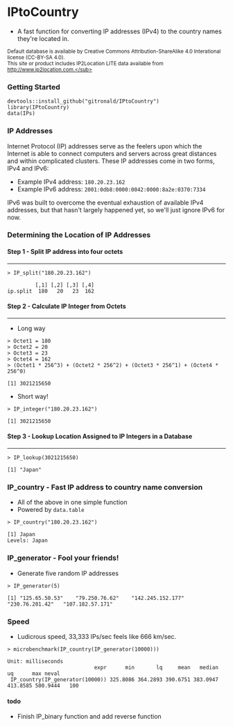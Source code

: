 # IPtoCountry

<!--
[![Build Status](https://travis-ci.org/gitronald/dtables.svg?branch=master)](https://travis-ci.org/gitronald/dtables)
[![CRAN_Status_Badge](http://www.r-pkg.org/badges/version/dtables)](http://cran.r-project.org/package=dtables)
--->

* A fast function for converting IP addresses (IPv4) to the country names they're located in.

<sub>Default database is available by Creative Commons Attribution-ShareAlike 4.0 Interational license (CC-BY-SA 4.0).  
This site or product includes IP2Location LITE data available from http://www.ip2location.com.</sub>

### Getting Started
``` {r}
devtools::install_github("gitronald/IPtoCountry")
library(IPtoCountry)
data(IPs)
```

### IP Addresses
Internet Protocol (IP) addresses serve as the feelers upon which the Internet is able to connect computers and servers across great distances and within complicated clusters. These IP addresses come in two forms, IPv4 and IPv6:  
* Example IPv4 address: `180.20.23.162`  
* Example IPv6 address: `2001:0db8:0000:0042:0000:8a2e:0370:7334`  

IPv6 was built to overcome the eventual exhaustion of available IPv4 addresses, but that hasn't largely happened yet, so we'll just ignore IPv6 for now.

### Determining the Location of IP Addresses

#### Step 1 - Split IP address into four octets  
-------
``` {r}
> IP_split("180.20.23.162")
```
```{r}
         [,1] [,2] [,3] [,4]
ip.split  180   20   23  162
```

#### Step 2 - Calculate IP Integer from Octets  
-------
* Long way
``` {r}
> Octet1 = 180
> Octet2 = 20
> Octet3 = 23
> Octet4 = 162
> (Octet1 * 256^3) + (Octet2 * 256^2) + (Octet3 * 256^1) + (Octet4 * 256^0)
```
``` {r}
[1] 3021215650
```
* Short way!
``` {r}
> IP_integer("180.20.23.162")
```
``` {r}
[1] 3021215650
```

#### Step 3 - Lookup Location Assigned to IP Integers in a Database  
-------
``` {r}
> IP_lookup(3021215650)
```
``` {r}
[1] "Japan"
```

### IP_country - Fast IP address to country name conversion
* All of the above in one simple function
* Powered by `data.table`

``` {r}
> IP_country("180.20.23.162")

```
``` {r}
[1] Japan
Levels: Japan
```
### IP_generator - Fool your friends!
* Generate five random IP addresses
``` {r}
> IP_generator(5)

```
``` {r}
[1] "125.65.50.53"    "79.250.76.62"    "142.245.152.177" "230.76.201.42"   "107.182.57.171" 
```

### Speed
* Ludicrous speed, 33,333 IPs/sec feels like 666 km/sec.
``` {r}
> microbenchmark(IP_country(IP_generator(10000)))

```
``` {r}
Unit: milliseconds
                            expr      min       lq     mean   median       uq      max neval
 IP_country(IP_generator(10000)) 325.8086 364.2893 390.6751 383.0947 413.8585 500.9444   100

```



#### todo
* Finish IP_binary function and add reverse function
